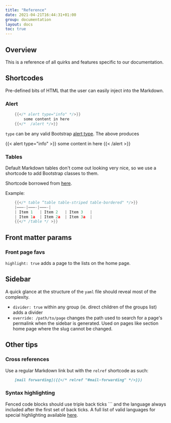 ```yaml
---
title: "Reference"
date: 2021-04-21T16:44:31+01:00
group: documentation
layout: docs
toc: true
---
```


## Overview

This is a reference of all quirks and features specific to our documentation.

## Shortcodes

Pre-defined bits of HTML that the user can easily inject into the Markdown.

### Alert

```Go
    {{</* alert type="info" */>}}
        some content in here
    {{</*  /alert */>}}
```

`type` can be any valid Bootstrap [alert type](https://getbootstrap.com/docs/5.0/components/alerts/). The above produces

{{< alert type="info" >}}
some content in here
{{<  /alert >}}

### Tables

Default Markdown tables don't come out looking very nice, so we use a shortcode to add Bootstrap classes to them.

Shortcode borrowed from [here](https://willschenk.com/articles/2020/styling_tables_with_hugo/).

Example:

```Go
    {{</* table “table table-striped table-bordered" */>}}
    |———-|———-|———-|
    | Item 1   | Item 2   | Item 3   |
    | Item 1a  | Item 2a  | Item 3a  |
    {{</* /table */ >}}
```

## Front matter params

### Front page favs

`highlight: true` adds a page to the lists on the home page.

## Sidebar

A quick glance at the structure of the `yaml` file should reveal most of the complexity.

* `divider: true` within any group (ie. direct children of the groups list) adds a divider
* `override: /path/to/page` changes the path used to search for a page's permalink when the sidebar is generated. Used on pages like section home page where the slug cannot be changed.

## Other tips

### Cross references

Use a regular Markdown link but with the `relref` shortcode as such:

```Markdown
    [mail forwarding]({{</* relref "#mail-forwarding" */>}})
```

### Syntax highlighting

Fenced code blocks should use triple back ticks \`\`\` and the language always included after the first set of back ticks. A full list of valid languages for special highlighting available [here](https://github.com/alecthomas/chroma#supported-languages).
